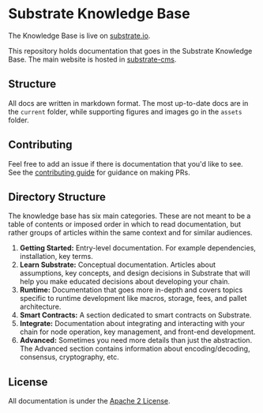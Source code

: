 # Substrate Knowledge Base

The Knowledge Base is live on [substrate.io](https://www.substrate.io/).

This repository holds documentation that goes in the Substrate Knowledge Base. The main website is
hosted in [substrate-cms](https://github.com/substrate-developer-hub/substrate-cms).

## Structure

All docs are written in markdown format. The most up-to-date docs are in the `current` folder, while
supporting figures and images go in the `assets` folder.

## Contributing

Feel free to add an issue if there is documentation that you'd like to see. See the
[contributing guide](https://github.com/substrate-developer-hub/knowledge-base/blob/master/CONTRIBUTING.md)
for guidance on making PRs.

## Directory Structure

The knowledge base has six main categories. These are not meant to be a table of contents or imposed
order in which to read documentation, but rather groups of articles within the same context and for
similar audiences.

1. **Getting Started:** Entry-level documentation. For example dependencies, installation, key
   terms.
1. **Learn Substrate:** Conceptual documentation. Articles about assumptions, key concepts, and
   design decisions in Substrate that will help you make educated decisions about developing your
   chain.
1. **Runtime:** Documentation that goes more in-depth and covers topics specific to runtime
   development like macros, storage, fees, and pallet architecture.
1. **Smart Contracts:** A section dedicated to smart contracts on Substrate.
1. **Integrate:** Documentation about integrating and interacting with your chain for node
   operation, key management, and front-end development.
1. **Advanced:** Sometimes you need more details than just the abstraction. The Advanced section
   contains information about encoding/decoding, consensus, cryptography, etc.

## License

All documentation is under the
[Apache 2 License](https://github.com/substrate-developer-hub/knowledge-base/blob/master/LICENSE).
